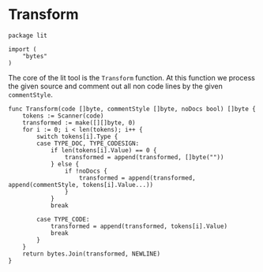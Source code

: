 # Transform

	package lit

	import (
		"bytes"
	)

The core of the lit tool is the `Transform` function. At this function we process the given source and comment out all non code lines by the given `commentStyle`.

	func Transform(code []byte, commentStyle []byte, noDocs bool) []byte {
		tokens := Scanner(code)
		transformed := make([][]byte, 0)
		for i := 0; i < len(tokens); i++ {
			switch tokens[i].Type {
			case TYPE_DOC, TYPE_CODESIGN:
				if len(tokens[i].Value) == 0 {
					transformed = append(transformed, []byte(""))
				} else {
					if !noDocs {
						transformed = append(transformed, append(commentStyle, tokens[i].Value...))
					}
				}
				break

			case TYPE_CODE:
				transformed = append(transformed, tokens[i].Value)
				break
			}
		}
		return bytes.Join(transformed, NEWLINE)
	}
